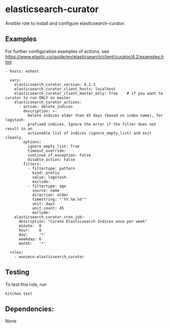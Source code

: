 elasticsearch-curator
=====================

Ansible role to install and configure elasticsearch-curator.


## Examples

For further configuration examples of actions, see
https://www.elastic.co/guide/en/elasticsearch/client/curator/4.2/examples.html

```
- hosts: eshost

  vars:
    elasticsearch_curator_version: 4.2.3
    elasticsearch_curator_client_hosts: localhost
    elasticsearch_curator_client_master_only: True    # if you want to curator to run ONLY on master
    elasticsearch_curator_actions:
      - action: delete_indices
        description: >-
          Delete indices older than 45 days (based on index name), for logstash-
          prefixed indices. Ignore the error if the filter does not result in an
          actionable list of indices (ignore_empty_list) and exit cleanly.
        options:
          ignore_empty_list: True
          timeout_override:
          continue_if_exception: False
          disable_action: False
        filters:
          - filtertype: pattern
            kind: prefix
            value: logstash-
            exclude:
          - filtertype: age
            source: name
            direction: older
            timestring: "'%Y.%m.%d'"
            unit: days
            unit_count: 45
            exclude:
    elasticsearch_curator_cron_job:
      description: "Curate Elasticsearch Indices once per week"
      minute:  0
      hour:    0
      day:     '*'
      weekday: 6
      month:   '*'

  roles:
    - wunzeco.elasticsearch_curator
```

## Testing

To test this role, run

```
kitchen test
```


## Dependencies:

None
